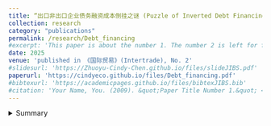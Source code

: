 ```yaml
---
title: “出口非出口企业债务融资成本倒挂之谜 (Puzzle of Inverted Debt Financing Costs Between Exporters and Non-Exporters, joint with Jimmy Xu and Miaojie Yu)” 
collection: research
category: "publications"
permalink: /research/Debt_financing
#excerpt: 'This paper is about the number 1. The number 2 is left for future work.'
date: 2025
venue: 'published in 《国际贸易》(Intertrade), No. 2'
#slidesurl: 'https://Zhuoyu-Cindy-Chen.github.io/files/slideJIBS.pdf'
paperurl: 'https://cindyeco.github.io/files/Debt_financing.pdf'
#bibtexurl: 'https://academicpages.github.io/files/bibtexJIBS.bib'
#citation: 'Your Name, You. (2009). &quot;Paper Title Number 1.&quot; <i>Journal 1</i>. 1(1).'
---
```


<details>
<summary>Summary</summary>
<p>
It is important for the financial system to lower the cost of borrowing, increase the supply of credit, and ensure the steady and high-quality growth of foreign trade. Focusing on these aspects, this paper constructs a partial equilibrium model and analyses it with actual data. The paper finds that exporters within the same industry generally enjoy lower debt financing costs. However, the same firms experience a significant increase in financing costs after they start exporting. The mechanism analysis confirms the conclusion of the model and shows that both the risk premium mechanism and the financing supply and demand mechanism are significant factors affecting the debt financing costs of firms. On the one hand, reduced systematic risk resulting from multinational marketing can reduce the debt financing costs of exporters. On the other hand, the relative size of financing needs and trade credit generated by exporting influence their debt financing costs through the supply and demand mechanism, causing variations across samples.
</p>
</details>


